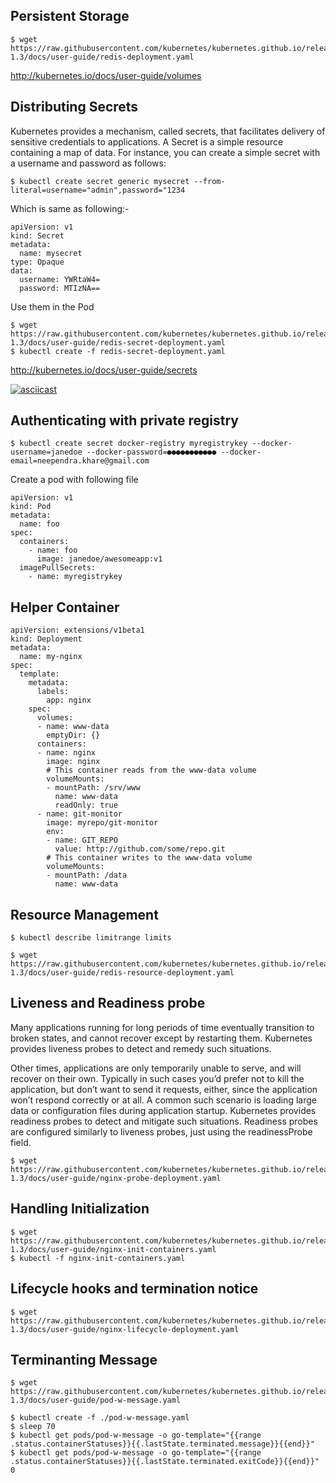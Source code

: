 ## Persistent Storage

```
$ wget https://raw.githubusercontent.com/kubernetes/kubernetes.github.io/release-1.3/docs/user-guide/redis-deployment.yaml
```
http://kubernetes.io/docs/user-guide/volumes


## Distributing Secrets
Kubernetes provides a mechanism, called secrets, that facilitates delivery of sensitive credentials to applications. A Secret is a simple resource containing a map of data. For instance, you can create a simple secret with a username and password as follows: 

```
$ kubectl create secret generic mysecret --from-literal=username="admin",password="1234
```

Which is same as following:-
```
apiVersion: v1
kind: Secret
metadata:
  name: mysecret
type: Opaque
data:
  username: YWRtaW4=
  password: MTIzNA==
```

Use them in the Pod
```
$ wget https://raw.githubusercontent.com/kubernetes/kubernetes.github.io/release-1.3/docs/user-guide/redis-secret-deployment.yaml
$ kubectl create -f redis-secret-deployment.yaml 
```

http://kubernetes.io/docs/user-guide/secrets

[![asciicast](https://asciinema.org/a/9d7za224ei7mgvlhkr88dcmah.png)](https://asciinema.org/a/9d7za224ei7mgvlhkr88dcmah)

## Authenticating with private registry

```
$ kubectl create secret docker-registry myregistrykey --docker-username=janedoe --docker-password=●●●●●●●●●●● --docker-email=neependra.khare@gmail.com
```

Create a pod with following  file
```
apiVersion: v1
kind: Pod
metadata:
  name: foo
spec:
  containers:
    - name: foo
      image: janedoe/awesomeapp:v1
  imagePullSecrets:
    - name: myregistrykey
```


## Helper Container
```
apiVersion: extensions/v1beta1
kind: Deployment
metadata:
  name: my-nginx
spec:
  template:
    metadata:
      labels:
        app: nginx
    spec:
      volumes:
      - name: www-data
        emptyDir: {}
      containers:
      - name: nginx
        image: nginx
        # This container reads from the www-data volume
        volumeMounts:
        - mountPath: /srv/www
          name: www-data
          readOnly: true
      - name: git-monitor
        image: myrepo/git-monitor
        env:
        - name: GIT_REPO
          value: http://github.com/some/repo.git
        # This container writes to the www-data volume
        volumeMounts:
        - mountPath: /data
          name: www-data
```


## Resource Management

```
$ kubectl describe limitrange limits
```

```
$ wget https://raw.githubusercontent.com/kubernetes/kubernetes.github.io/release-1.3/docs/user-guide/redis-resource-deployment.yaml
```


## Liveness and Readiness probe
Many applications running for long periods of time eventually transition to broken states, and cannot recover except by restarting them. Kubernetes provides liveness probes to detect and remedy such situations.

Other times, applications are only temporarily unable to serve, and will recover on their own. Typically in such cases you’d prefer not to kill the application, but don’t want to send it requests, either, since the application won’t respond correctly or at all. A common such scenario is loading large data or configuration files during application startup. Kubernetes provides readiness probes to detect and mitigate such situations. Readiness probes are configured similarly to liveness probes, just using the readinessProbe field. 

```
$ wget https://raw.githubusercontent.com/kubernetes/kubernetes.github.io/release-1.3/docs/user-guide/nginx-probe-deployment.yaml
```


## Handling Initialization

```
$ wget https://raw.githubusercontent.com/kubernetes/kubernetes.github.io/release-1.3/docs/user-guide/nginx-init-containers.yaml
$ kubectl -f nginx-init-containers.yaml
```

## Lifecycle hooks and termination notice
```
$ wget https://raw.githubusercontent.com/kubernetes/kubernetes.github.io/release-1.3/docs/user-guide/nginx-lifecycle-deployment.yaml
```

## Terminanting Message

```
$ wget  https://raw.githubusercontent.com/kubernetes/kubernetes.github.io/release-1.3/docs/user-guide/pod-w-message.yaml
``` 


```
$ kubectl create -f ./pod-w-message.yaml
$ sleep 70
$ kubectl get pods/pod-w-message -o go-template="{{range .status.containerStatuses}}{{.lastState.terminated.message}}{{end}}"
$ kubectl get pods/pod-w-message -o go-template="{{range .status.containerStatuses}}{{.lastState.terminated.exitCode}}{{end}}"
0
```
